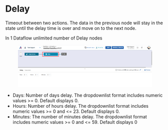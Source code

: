 # Delay

Timeout between two actions. The data in the previous node will stay in the state until the delay time is over and move on to the next node.

In 1 Dataflow unlimited number of Delay nodes

<figure><img src="../../../../.gitbook/assets/image (2489).png" alt=""><figcaption></figcaption></figure>

* Days: Number of days delay. The dropdownlist format includes numeric values >= 0. Default displays 0.
* Hours: Number of hours delay. The dropdownlist format includes numeric values >= 0 and <= 23. Default displays 0.
* Minutes: The number of minutes delay. The dropdownlist format includes numeric values >= 0 and <= 59. Default displays 0
